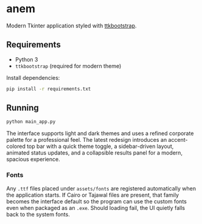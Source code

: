 # anem

Modern Tkinter application styled with [ttkbootstrap](https://github.com/israel-dryer/ttkbootstrap).

## Requirements

- Python 3
- `ttkbootstrap` (required for modern theme)

Install dependencies:

```bash
pip install -r requirements.txt
```

## Running

```bash
python main_app.py
```

The interface supports light and dark themes and uses a refined corporate palette for a professional feel.
The latest redesign introduces an accent-colored top bar with a quick theme toggle, a sidebar-driven layout, animated status updates, and a collapsible results panel for a modern, spacious experience.

### Fonts

Any `.ttf` files placed under `assets/fonts` are registered automatically when the application starts. If Cairo or Tajawal files are present, that family becomes the interface default so the program can use the custom fonts even when packaged as an `.exe`. Should loading fail, the UI quietly falls back to the system fonts.
